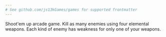 ```yaml
---
# See github.com/js13kGames/games for supported frontmatter
---
```

Shoot'em up arcade game. Kill as many enemies using four elemental weapons. Each kind of enemy has weakness for only one of your weapons.